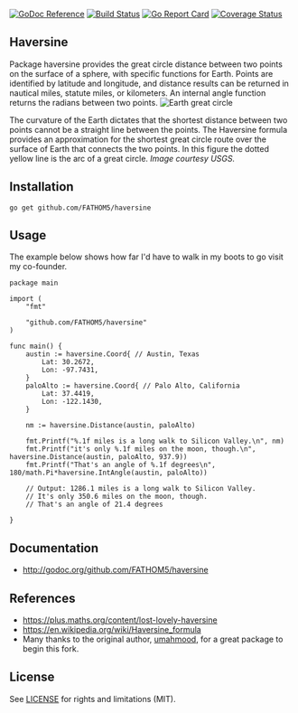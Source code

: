 [![GoDoc Reference](http://img.shields.io/badge/godoc-reference-5272B4.svg?style=flat-square)](http://godoc.org/github.com/FATHOM5/haversine)
[![Build Status](https://travis-ci.org/FATHOM5/haversine.svg?branch=master)](https://travis-ci.org/FATHOM5/haversine)
[![Go Report Card](https://goreportcard.com/badge/github.com/FATHOM5/haversine?style=flat-square)](https://goreportcard.com/report/github.com/FATHOM5/haversine)
[![Coverage Status](https://coveralls.io/repos/github/FATHOM5/haversine/badge.svg?branch=master)](https://coveralls.io/github/FATHOM5/haversine?branch=master)

## Haversine

Package haversine provides the great circle distance between two points on the surface of a sphere, with specific functions for Earth.  Points are identified by latitude and longitude, and distance results can be returned in nautical miles, statute miles, or kilometers. An internal angle function returns the radians between two points.
![Earth great circle](https://i.imgur.com/iD3X3Ax.png)

The curvature of the Earth dictates that the shortest distance between two points cannot be a straight line between the points.  The Haversine formula provides an approximation for the shortest great circle route over the surface of Earth that connects the two points.  In this figure the dotted yellow line is the arc of a great circle. *Image courtesy USGS.*

## Installation

`go get github.com/FATHOM5/haversine`

## Usage

The example below shows how far I'd have to walk in my boots to go visit my
co-founder.

    package main

    import (
        "fmt"

        "github.com/FATHOM5/haversine"
    )

    func main() {
        austin := haversine.Coord{ // Austin, Texas
            Lat: 30.2672,
            Lon: -97.7431,
        }
        paloAlto := haversine.Coord{ // Palo Alto, California
            Lat: 37.4419,
            Lon: -122.1430,
        }

        nm := haversine.Distance(austin, paloAlto)

        fmt.Printf("%.1f miles is a long walk to Silicon Valley.\n", nm)
        fmt.Printf("it's only %.1f miles on the moon, though.\n", haversine.Distance(austin, paloAlto, 937.9))
        fmt.Printf("That's an angle of %.1f degrees\n", 180/math.Pi*haversine.IntAngle(austin, paloAlto))

        // Output: 1286.1 miles is a long walk to Silicon Valley.
        // It's only 350.6 miles on the moon, though.
        // That's an angle of 21.4 degrees

    }

## Documentation

* http://godoc.org/github.com/FATHOM5/haversine

## References

* https://plus.maths.org/content/lost-lovely-haversine
* https://en.wikipedia.org/wiki/Haversine_formula
* Many thanks to the original author, [umahmood](https://github.com/umahmood/haversine), for a great package to begin this fork.

## License

See [LICENSE](LICENSE.md) for rights and limitations (MIT).
